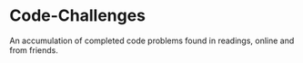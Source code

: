 # Code-Challenges
An accumulation of completed code problems found in readings, online and from friends.
